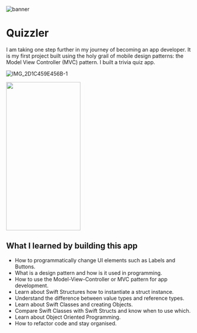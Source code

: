 ![banner](https://user-images.githubusercontent.com/55702254/191529271-6ad7edd8-4ae1-40ad-b9e0-1df8efe82849.png)



#  Quizzler

I am taking one step further in my journey of becoming an app developer. It is my first project built using the holy grail of mobile design patterns: the Model View Controller (MVC) pattern. I built a trivia quiz app. 

![IMG_2D1C459E456B-1](=150x250)

<img src="https://user-images.githubusercontent.com/55702254/191530140-388277f7-f720-41c1-86c7-560f5851630d.jpeg" width="200" height="400" />



<br>

## What I learned by building this app

* How to programmatically change UI elements such as Labels and Buttons.
* What is a design pattern and how is it used in programming.
* How to use the Model-View-Controller or MVC pattern for app development.
* Learn about Swift Structures how to instantiate a struct instance.
* Understand the difference between value types and reference types. 
* Learn about Swift Classes and creating Objects.
* Compare Swift Classes with Swift Structs and know when to use which.
* Learn about Object Oriented Programming.
* How to refactor code and stay organised.
